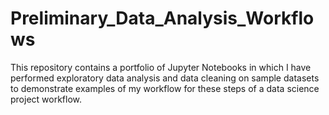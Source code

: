 # Preliminary_Data_Analysis_Workflows
This repository contains a portfolio of Jupyter Notebooks in which I have performed exploratory data analysis and data cleaning on sample datasets to demonstrate examples of my workflow for these steps of a data science project workflow. 
